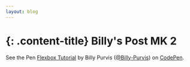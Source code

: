 ```yaml
---
layout: blog
---
```


{: .content-title}
Billy's Post MK 2
=============

<p data-height="524" data-theme-id="15372" data-slug-hash="EjyzmQ" data-default-tab="result" data-user="Billy-Purvis" class='codepen'>See the Pen <a href='http://codepen.io/Billy-Purvis/pen/EjyzmQ/'>Flexbox Tutorial</a> by Billy  Purvis (<a href='http://codepen.io/Billy-Purvis'>@Billy-Purvis</a>) on <a href='http://codepen.io'>CodePen</a>.</p>
<script async src="//assets.codepen.io/assets/embed/ei.js"></script>

